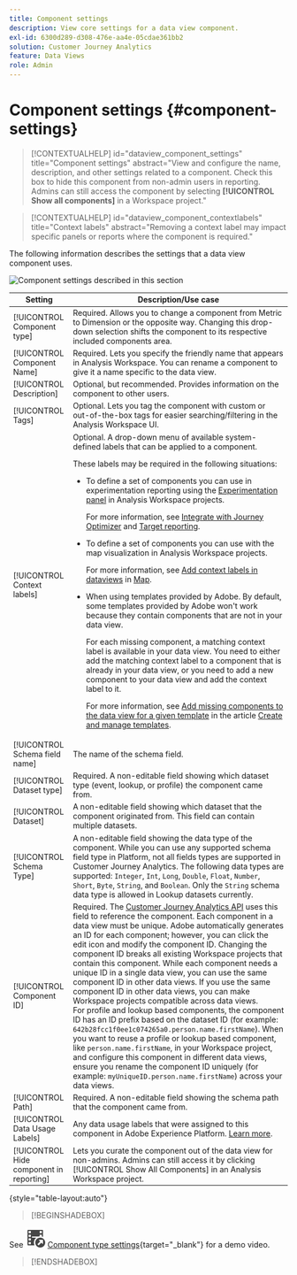 ```yaml
---
title: Component settings
description: View core settings for a data view component.
exl-id: 6300d289-d308-476e-aa4e-05cdae361bb2
solution: Customer Journey Analytics
feature: Data Views
role: Admin
---
```

# Component settings {#component-settings}

<!-- markdownlint-disable MD034 -->

>[!CONTEXTUALHELP]
>id="dataview_component_settings"
>title="Component settings"
>abstract="View and configure the name, description, and other settings related to a component. Check this box to hide this component from non-admin users in reporting. Admins can still access the component by selecting **[!UICONTROL Show all components]** in a Workspace project."

<!-- markdownlint-enable MD034 -->

<!-- markdownlint-disable MD034 -->

>[!CONTEXTUALHELP]
>id="dataview_component_contextlabels"
>title="Context labels"
>abstract="Removing a context label may impact specific panels or reports where the component is required."

<!-- markdownlint-enable MD034 -->


The following information describes the settings that a data view component uses.

![Component settings described in this section](../assets/component-settings.png)

| Setting | Description/Use case |
| --- | --- |
| [!UICONTROL Component type] | Required. Allows you to change a component from Metric to Dimension or the opposite way. Changing this drop-down selection shifts the component to its respective included components area. |
| [!UICONTROL Component Name] | Required. Lets you specify the friendly name that appears in Analysis Workspace. You can rename a component to give it a name specific to the data view. |
| [!UICONTROL Description] | Optional, but recommended. Provides information on the component to other users. |
| [!UICONTROL Tags] | Optional. Lets you tag the component with custom or out-of-the-box tags for easier searching/filtering in the Analysis Workspace UI. |
| [!UICONTROL Context labels] | Optional. A drop-down menu of available system-defined labels that can be applied to a component. <p>These labels may be required in the following situations:</p> <ul><li>To define a set of components you can use in experimentation reporting using the [Experimentation panel](/help/analysis-workspace/c-panels/experimentation.md) in Analysis Workspace projects.<p>For more information, see [Integrate with Journey Optimizer](/help/integrations/ajo.md#data-view) and [Target reporting](/help/integrations/at.md).</p></li><li>To define a set of components you can use with the map visualization in Analysis Workspace projects.<p>For more information, see [Add context labels in dataviews](/help/analysis-workspace/visualizations/map.md#add-context-labels-in-data-views) in [Map](/help/analysis-workspace/visualizations/map.md).</p></li><li>When using templates provided by Adobe. By default, some templates provided by Adobe won't work because they contain components that are not in your data view.<p>For each missing component, a matching context label is available in your data view. You need to either add the matching context label to a component that is already in your data view, or you need to add a new component to your data view and add the context label to it.</p><p>For more information, see [Add missing components to the data view for a given template](/help/analysis-workspace/templates/create-templates.md#add-missing-components-to-the-data-view-for-a-given-template) in the article [Create and manage templates](/help/analysis-workspace/templates/create-templates.md).</p>  |
| [!UICONTROL Schema field name] | The name of the schema field. |
| [!UICONTROL Dataset type] | Required. A non-editable field showing which dataset type (event, lookup, or profile) the component came from. |
| [!UICONTROL Dataset] | A non-editable field showing which dataset that the component originated from. This field can contain multiple datasets. |
| [!UICONTROL Schema Type] | A non-editable field showing the data type of the component. While you can use any supported schema field type in Platform, not all fields types are supported in Customer Journey Analytics. The following data types are supported: `Integer`, `Int`, `Long`, `Double`, `Float`, `Number`, `Short`, `Byte`, `String`, and `Boolean`. Only the `String` schema data type is allowed in Lookup datasets currently. |
| [!UICONTROL Component ID] | Required. The [Customer Journey Analytics API](https://adobe.io/cja-apis/docs) uses this field to reference the component. Each component in a data view must be unique. Adobe automatically generates an ID for each component; however, you can click the edit icon and modify the component ID. Changing the component ID breaks all existing Workspace projects that contain this component. While each component needs a unique ID in a single data view, you can use the same component ID in other data views. If you use the same component ID in other data views, you can make Workspace projects compatible across data views. <br/>For profile and lookup based components, the component ID has an ID prefix based on the dataset ID (for example: `642b28fcc1f0ee1c074265a0.person.name.firstName`). When you want to reuse a profile or lookup based component, like `person.name.firstName`, in your Workspace project, and configure this component in different data views, ensure you rename the component ID uniquely (for example: `myUniqueID.person.name.firstName`) across your data views. |
| [!UICONTROL Path] | Required. A non-editable field showing the schema path that the component came from. |
| [!UICONTROL Data Usage Labels] | Any data usage labels that were assigned to this component in Adobe Experience Platform. [Learn more](/help/data-views/data-governance.md). |
| [!UICONTROL Hide component in reporting] | Lets you curate the component out of the data view for non-admins. Admins can still access it by clicking [!UICONTROL Show All Components] in an Analysis Workspace project. |

{style="table-layout:auto"}



>[!BEGINSHADEBOX]

See ![VideoCheckedOut](/help/assets/icons/VideoCheckedOut.svg) [Component type settings](https://video.tv.adobe.com/v/333112/?quality=12&learn=on){target="_blank"} for a demo video.

>[!ENDSHADEBOX]


